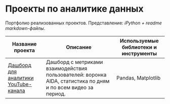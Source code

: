 # Проекты по аналитике данных

Портфолио реализованных проектов. 
Представление: *iPython + readme markdown-файлы*.

Название проекта |	Описание	| Используемые библиотеки и инструменты
-----------------|------------|------------------------
[Дашборд для аналитики YouTube-канала](https://github.com/I-Prokofev/Analytical_projects/tree/main/YouTube_analytics) |	Дашборд с метриками взаимодействия пользователей: воронка AIDA, статистика по дням и по всем видео за период.	| Pandas, Matplotlib
